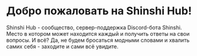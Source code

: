 # Добро пожаловать на Shinshi Hub!
Shinshi Hub - сообщество, сервер-поддержка Discord-бота Shinshi. Место в котором может находится каждый и получить ответы на свои вопросы.
И всё? Да, не будем бросаться модными словами и хвалить самих себя - заходите и сами всё увидите.
